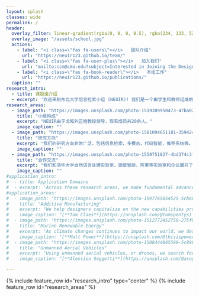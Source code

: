 ```yaml
---
layout: splash
classes: wide
permalink: /
header:
  overlay_filter: linear-gradient(rgba(0, 0, 0, 0.5), rgba(234, 133, 52, 0.5))
  overlay_image: "/assets/school.jpg"
  actions:
    - label: "<i class=\"fas fa-users\"></i>   团队介绍"
      url: "https://neuir123.github.io/team/"
    - label: "<i class=\"fas fa-user-plus\"></i>   加入我们"
      url: "mailto:ccm@cmu.edu?subject=Interested in Joining the Design Research Collective"
    - label: "<i class=\"fas fa-book-reader\"></i>   本组工作"
      url: "https://neuir123.github.io/publications/"
  caption: ""
research_intro:
  - title: 课题组介绍
  - excerpt: '欢迎来到东北大学信息检索小组 (NEUIR)! 我们是一个由学生和教师组成的充满激情、兼容并蓄和富有创造力的团队。'
research_areas:
  - image_path: "https://images.unsplash.com/photo-1519389950473-47ba0277781c?ixid=MnwxMjA3fDB8MHxwaG90by1wYWdlfHx8fGVufDB8fHx8&ixlib=rb-1.2.1&auto=format&fit=crop&w=1770&q=80"
    title: "小组构成"
    excerpt: "NEUIR由于戈和刘正皓教授领导，现有成员共20余人。"
    image_caption: ""
  - image_path: "https://images.unsplash.com/photo-1581094651181-35942459ef62?ixlib=rb-1.2.1&ixid=MnwxMjA3fDB8MHxwaG90by1wYWdlfHx8fGVufDB8fHx8&auto=format&fit=crop&w=1770&q=80"
    title: "研究方向"
    excerpt: "我们的研究方向非常广泛，包括信息检索，多模态，代码智能，推荐系统等。"
    image_caption: ""
  - image_path: "https://images.unsplash.com/photo-1550751827-4bd374c3f58b?ixlib=rb-1.2.1&ixid=MnwxMjA3fDB8MHxwaG90by1wYWdlfHx8fGVufDB8fHx8&auto=format&fit=crop&w=1770&q=80"
    title: "合作交流"
    excerpt: "我们和清华大学自然语言处理实验室，面壁智能，阿里等实验室和企业展开了密切的学术合作和交流。"
    image_caption: ""
#application_intro:
#  - title: Application Domains
#  - excerpt: 'Across these research areas, we make fundamental advances in some important application domains. Here are a few of those.'
#application_areas:
#  - image_path: "https://images.unsplash.com/photo-1597765654525-5cb60d312ef6?ixlib=rb-1.2.1&ixid=MnwxMjA3fDB8MHxwaG90by1wYWdlfHx8fGVufDB8fHx8&auto=format&fit=crop&w=1770&q=80"
#    title: "Additive Manufacturing"
#    excerpt: "We help designers capitalize on the new capabilities provided by additive manufacturing and 3D printing."
#    image_caption: "[**Tom Claes**](https://unsplash.com/@tomspentys) on [*Unsplash*](https://unsplash.com)"
#  - image_path: "https://images.unsplash.com/photo-1512772452758-275f069da6bf?ixid=MnwxMjA3fDB8MHxwaG90by1wYWdlfHx8fGVufDB8fHx8&ixlib=rb-1.2.1&auto=format&fit=crop&w=1770&q=80"
#    title: "Marine Renewable Energy"
#    excerpt: "As climate changes continues to impact our world, we design new ways to generate electricity from the power of the ocean."
#    image_caption: "[**Matt Power**](https://unsplash.com/@thisispower) on [*Unsplash*](https://unsplash.com)"
#  - image_path: "https://images.unsplash.com/photo-1508444845599-5c89863b1c44?ixid=MnwxMjA3fDB8MHxwaG90by1wYWdlfHx8fGVufDB8fHx8&ixlib=rb-1.2.1&auto=format&fit=crop&w=1769&q=80"
#    title: "Unmanned Aerial Vehicles"
#    excerpt: "Using unmanned aerial vehicles, or drones, we search for new opportunities to deliver good and services to the people who need them most."
#    image_caption: "[**Alession Soggetti**](https://unsplash.com/@asoggetti) on [*Unsplash*](https://unsplash.com)"

---
```


{% include feature_row id="research_intro" type="center" %}
{% include feature_row id="research_areas" %}
